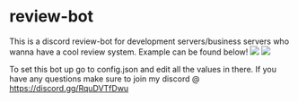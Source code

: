 # review-bot
This is a discord review-bot for development servers/business servers who wanna have a cool review system. Example can be found below! 
![](https://i.imgur.com/ut4BD3z.png)
![](https://i.imgur.com/hN02w9z.png)


To set this bot up go to config.json and edit all the values in there. If you have any questions make sure to join my discord @ https://discord.gg/RquDVTfDwu
